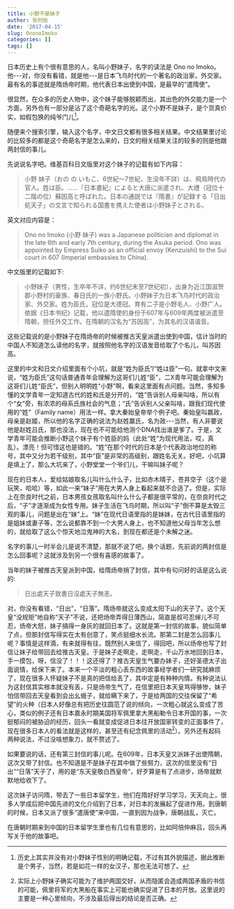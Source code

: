 ```yaml
---
title: 小野不是妹子
author: 张列弛
date: '2017-04-15'
slug: OnonoImoko
categories: []
tags: []
---
```


日本历史上有个很有意思的人，名叫小野妹子，名字的读法是 Ono no Imoko。他---对，你没有看错，就是他---是日本飞鸟时代的一个著名的政治家，外交家。最有名的事迹就是隋炀帝时期，他代表日本出使到中国，是最早的“遣隋使”。

很显然，在众多的历史人物中，这个妹子能够脱颖而出，其出色的外交能力是一个方面，另外也有一部分是沾了这个奇葩名字的光。这个小野不是妹子，是个货真价实，如假包换的纯爷门儿[^1]。

随便来个搜索引擎，输入这个名字，中文日文都有很多相关结果。中文结果里讨论的比较多的都是这个奇葩名字是怎么来的，日文的相关结果关注的较多的则是他跟两封信的事儿。

先说说名字吧。维基百科日文版里对这个妹子的记载有如下内容：

> 小野 妹子（おの の いもこ、6世紀～7世紀、生没年不詳）は、飛鳥時代の官人。姓は臣。......『日本書紀』によると大唐に派遣され、大禮（冠位十二階の位）蘇因高と呼ばれた。日本の通説では『隋書』が記録する「日出処天子」の文言で知られる国書を携えた使者は小野妹子とされる。

英文对应内容是：

> Ono no Imoko (小野 妹子) was a Japanese politician and diplomat in the late 6th and early 7th century, during the Asuka period. Ono was appointed by Empress Suiko as an official envoy (Kenzuishi) to the Sui court in 607 (Imperial embassies to China).

中文版里的记载如下:

> 小野妹子（男性，生卒年不详，约6世纪末至7世纪初），出身为近江国滋贺郡小野村的豪族、春日氏的一族小野氏。小野妹子为日本飞鸟时代的政治家、外交家。姓为臣氏，冠位是大德冠。育有二子是小野毛人、小野广人。依据《日本书纪》记载，他以遣隋使的身份于607年与609年两度被派遣至隋朝，担任外交工作。在隋朝的汉名为“苏因高”，为其名的汉语谐音。

这些记载说的是小野妹子在隋炀帝的时候被推古天皇派遣出使到中国，估计当时的中国人不知道怎么读他的名字，就按照他名字的汉语发音给取了个名儿，叫苏因高。

这里的中文和日文介绍里面有个小坑，就是“姓为臣氏”/“姓は臣”一句。就拿中文来说，“姓为臣氏”这句话普通青年会理解为这哥们儿姓“臣”，二X青年可能会理解为这哥们儿姓“臣氏”，但别人明明姓“小野”啊，看来这里面有点问题。当然，多知多懂的文学青年一定知道古代的姓和氏是分开的，“姓”告诉别人母亲叫啥，所以有个“女”旁，有浓浓的母系氏族社会的气息；“氏”告诉别人父亲叫啥，跟我们现代使用的“姓”（Family name）用法一样。拿大秦始皇帝举个例子吧。秦始皇叫嬴政，母亲是赵姬，所以他的名字正确的说法为赵姓赢氏，名为政---当然，有人非要说他是赵姓吕氏，那也没法，现在也不可能给他测个DNA找出谁是爹了。于是，文学青年可能会推断小野这个妹子有个姓臣的妈（此处“姓”为现代用法，哎，真乱）。漂亮！但可惜这也是错的。“姓”在那个时代的日本是个代表政治地位的称号，其中又分为若干级别，其中“臣”是非常的高级别，跟姓名无关。好吧，小坑算是填上了，那么大坑来了，小野堂堂一个爷们儿，干嘛叫妹子呢？

现在的日本人，爱给姑娘取名儿叫什么什么子，比如赤木晴子，苍井空子（这个是玩笑，哈哈）等，如此一来“妹子”用在大男人身上看起来就不合适了。但是，实际上在奈良时代之前，日本男孩女孩取名叫什么什么子都是很平常的，在奈良时代之后，“子”才逐渐成为女性专用。妹子生活在飞鸟时期，所以叫“子”倒不算是太毁三观的事儿，问题是出在“妹”上。“妹”在现代日语里指的是妹妹，在古代日语里指的是姐妹或妻子等，怎么说都靠不到一个大男人身上，也不知道他父母当年怎么想的，就给取了这么个惊天地泣鬼神的大名，到现在都还是个未解之迷。

名字的事儿一时半会儿是说不清楚，那就不说了吧，换个话题，先前说的两封信是怎么回事呢？这就涉及到另一个很有喜感的故事了。

当年的妹子被推古天皇派到中国，给隋炀帝捎了封信，其中有句问好的话是这么说的:

> 日出處天子致書日沒處天子無恙。

对，你没有看错，“日出”，“日落”。隋炀帝就这么变成太阳下山的天子了。这个天皇“没规矩”地自称“天子”不说，还把炀帝弄得日薄西山，简直是叔可忍婶儿不可忍，炀帝大怒，妹子搞得一身灰的就回日本了。这就是第一封信的故事，貌似简单了点，但那封信写得实在太有创意了，笑点挺细水长流。那第二封是怎么回事儿呢？事情是这样滴，有来就得有往，既然别人来信了，得回吧，所以炀帝也写了封信让妹子给带回去给推古天皇。于是妹子走啊走，走啊走，千山万水地回到日本，手一摸包，呀，信没了！！！这还得了？推古天皇生气要办妹子，还好圣德太子出面说情，给保下来了。本来一个平淡的粗心丢东西的故事经学者们一研究就麻烦了，现在很多人怀疑妹子不是真的把信给丢了，其中定是有种种内情。有种说法认为这封信其实根本就没有丢，只是炀帝生气了，在信里把日本天皇骂得够惨，妹子怕信带回去天皇看到会出幺蛾子，就给瞒下来了，于是给两国的交往保留了“希望”的火种（日本人好像总有把历史往圆范了说的倾向，一次粗心就这么变成了苦心，类似的例子还有日本嘉永时期美国将军佩里拿大黑船勒令日本开国的事，一次挺郁闷的被胁迫的经历，回头一看就变成促进日本往开放国家转变的正面事件了，现在很多日本人的看法就是这样的，甚至还有纪念佩里的活动[^2]）。另外还有起码两种说法，不过没啥想象力，就不赘述了。

如果要说的话，还有第三封信的事儿呢。在609年，日本天皇又派妹子出使隋朝，这次又带了封信。也不知道是不是妹子在其中做了些努力，这次的信里没有“日出”“日落”天子了，用的是“东天皇敬白西皇帝”，好歹算是有了点进步，炀帝就默默地给收下了。

这次妹子访问隋，带去了一些日本留学生，他们在隋好好学习学习，天天向上，很多人学成后把中国先进的文化介绍到了日本，对日本的发展起了促进作用。到唐朝的时候，日本又派了很多“遣唐使”来中国，一直到因为战争，唐朝战乱，灭亡。

在唐朝时期来到中国的日本留学生里也有几位有意思的，比如阿倍仲麻吕，回头再写关于他的故事吧。


[^1]: 历史上其实并没有对小野妹子性别的明确记载，不过有其外貌描述，据此推断是个男子，当然，若是如花一样的女汉子，那也无法可想了。

[^2]: 实际上小野妹子确实可能为了维护两国交好，从而隐匿会造成两国矛盾的书信的可能，佩里将军的大黑船在事实上可能也确实促进了日本的开放。这里说的主要是一种心里倾向，不涉及最后得出的结论是否正确。


